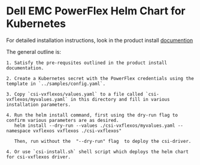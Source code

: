# Dell EMC PowerFlex Helm Chart for Kubernetes

For detailed installation instructions, look in the product install [documention](https://dell.github.io/csm-docs/docs/csidriver/installation/helm/powerflex/)

The general outline is:

    1. Satisfy the pre-requsites outlined in the product install documentation.

    2. Create a Kubernetes secret with the PowerFlex credentials using the template in `../samples/config.yaml`.

    3. Copy `csi-vxflexos/values.yaml` to a file called `csi-vxflexos/myvalues.yaml` in this directory and fill in various installation parameters.

    4. Run the helm install command, first using the dry-run flag to confirm various parameters are as desired.  
	   helm install --dry-run --values ./csi-vxflexos/myvalues.yaml --namespace vxflexos vxflexos ./csi-vxflexos"

       Then, run without the  "--dry-run" flag  to deploy the csi-driver.

    4. Or use `csi-install.sh` shell script which deploys the helm chart for csi-vxflexos driver.
    
